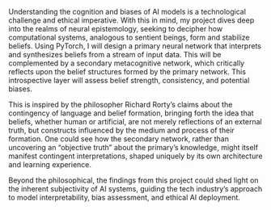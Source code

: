 Understanding the cognition and biases of AI models is a technological challenge and ethical imperative. With this in mind, my project dives deep into the realms of neural epistemology, seeking to decipher how computational systems, analogous to sentient beings, form and stabilize beliefs. Using PyTorch, I will design a primary neural network that interprets and synthesizes beliefs from a stream of input data. This will be complemented by a secondary metacognitive network, which critically reflects upon the belief structures formed by the primary network. This introspective layer will assess belief strength, consistency, and potential biases.

This is inspired by the philosopher Richard Rorty’s claims about the contingency of language and belief formation, bringing forth the idea that beliefs, whether human or artificial, are not merely reflections of an external truth, but constructs influenced by the medium and process of their formation. One could see how the secondary network, rather than uncovering an “objective truth” about the primary’s knowledge, might itself manifest contingent interpretations, shaped uniquely by its own architecture and learning experience. 

Beyond the philosophical, the findings from this project could shed light on the inherent subjectivity of AI systems, guiding the tech industry’s approach to model interpretability, bias assessment, and ethical AI deployment.

